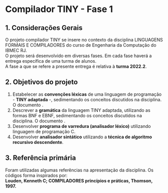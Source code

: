 # Compilador TINY - Fase 1

## 1. Considerações Gerais

O projeto compilador TINY se insere no contexto da disciplina LINGUAGENS FORMAIS E COMPILADORES do curso de Engenharia da Computação do IBMEC RJ.  
O projeto será desenvolvido em diversas fases. Em cada fase haverá a entrega específica de uma turma de alunos.  
A fase a que se refere a presente entrega é relativa à **turma 2022.2**.

## 2. Objetivos do projeto
1. Estabelecer as **convenções léxicas** de uma linguagem de programação - **TINY adaptada** -, sedimentando os conceitos discutidos na disciplina. O documento []().
2. Descrever a **gramática** da linguagem TINY adaptada, utilizando as formas BNF e EBNF, sedimentando os conceitos discutidos na disciplina. O documento []().  
3. Desenvolver **programa de varredura (analisador léxico)** utilizando linguagem de programação C.
4. Desenvolver **analisador sintático** utilizando a **técnica de algoritmo recursivo descendente**.

## 3. Referência primária
Foram utilizadas algumas referências na apresentação da disciplina. Os códigos forma inspirados por:  
**Louden, Kenneth C; COMPILADORES princípios e práticas, Thomson, 1997.**
